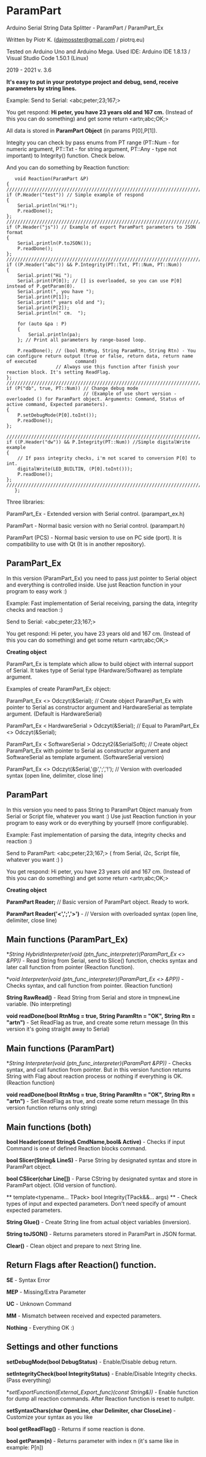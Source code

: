 # ParamPart
Arduino Serial String Data Splitter  - ParamPart / ParamPart_Ex

Written by Piotr K. (dajmosster@gmail.com / piotrq.eu) 

Tested on Arduino Uno and Arduino Mega.
Used IDE: Arduino IDE 1.8.13 / Visual Studio Code 1.50.1 (Linux)

2019 - 2021
v. 3.6

**It's easy to put in your prototype project and debug, send, receive parameters by string lines.**


Example:
Send to Serial: <abc;peter;23;167;> 

You get respond: **Hi peter, you have 23 years old and 167 cm.** (Instead of this you can do something)
and get some return <artn;abc;OK;>

All data is stored in **ParamPart Object** (in params P[0],P[1]).

Integity you can check by pass enums from PT range (PT::Num - for numeric argument, PT::Txt - for string argument, PT::Any - type not important) to Integrity() function. Check below.

And you can do something by Reaction function:

>

       void Reaction(ParamPart &P)
    {
    ////////////////////////////////////////////////////////////////////////////////////////////////
    if (P.Header("test")) // Simple example of respond
    {
        Serial.println("Hi!");
        P.readDone();
    };
    ////////////////////////////////////////////////////////////////////////////////////////////////
    if (P.Header("js")) // Example of export ParamPart parameters to JSON format
    {
        Serial.println(P.toJSON());
        P.readDone();
    };
    ////////////////////////////////////////////////////////////////////////////////////////////////
    if ((P.Header("abc")) && P.Integrity(PT::Txt, PT::Num, PT::Num))
    {
        Serial.print("Hi ");
        Serial.print(P[0]); // [] is overloaded, so you can use P[0] instead of P.getParam(0).
        Serial.print(", you have ");
        Serial.print(P[1]);
        Serial.print(" years old and ");
        Serial.print(P[2]);
        Serial.println(" cm.  ");

        for (auto &pa : P)
        {
            Serial.println(pa);
        }; // Print all parameters by range-based loop.

        P.readDone(); // (bool RtnMsg, String ParamRtn, String Rtn) - You can configure return output (true or false, return data, return name of executed              command)
                      // Always use this function after finish your reaction block. It's setting ReadFlag.
    };
    ////////////////////////////////////////////////////////////////////////////////////////////////
    if (P("db", true, PT::Num)) // Change debug mode
                                // (Example of use short version - overloaded () for ParamPart object. Arguments: Command, Status of active command, Expected parameters).
    {
        P.setDebugMode(P[0].toInt());
        P.readDone();
    };

    ////////////////////////////////////////////////////////////////////////////////////////////////
    if ((P.Header("dw")) && P.Integrity(PT::Num)) //Simple digitalWrite example
    {
        // If pass integrity checks, i'm not scared to conversion P[0] to int.
        digitalWrite(LED_BUILTIN, (P[0].toInt()));
        P.readDone();
    };
    ////////////////////////////////////////////////////////////////////////////////////////////////
       };





Three libraries:

ParamPart_Ex - Extended version with Serial control. (parampart_ex.h)

ParamPart - Normal basic version with no Serial control. (parampart.h)

ParamPart (PCS) - Normal basic version to use on PC side (port). It is compatibility to use with Qt (It is in another repository).


## ParamPart_Ex

 In this version (ParamPart_Ex) you need to pass just pointer to Serial object and everything is controlled inside. 
 Use just Reaction function in your program to easy work :)
 
Example:
Fast implementation of Serial receiving, parsing the data, integrity checks and reaction :)

Send to Serial: <abc;peter;23;167;> 

You get respond: Hi peter, you have 23 years old and 167 cm.  (Instead of this you can do something)
and get some return <artn;abc;OK;>

**Creating object**

ParamPart_Ex is template which allow to build object with internal support of Serial. It takes type of Serial type (Hardware/Software) as template argument.

Examples of create ParamPart_Ex object:

ParamPart_Ex <> Odczyt(&Serial); // Create object ParamPart_Ex with pointer to Serial as constructor argument and HardwareSerial as template argument. (Default is HardwareSerial)

ParamPart_Ex < HardwareSerial > Odczyt(&Serial);  // Equal to ParamPart_Ex <> Odczyt(&Serial);

ParamPart_Ex < SoftwareSerial > Odczyt2(&SerialSoft); // Create object ParamPart_Ex with pointer to Serial as constructor argument and SoftwareSerial as template argument. (SoftwareSerial version)

ParamPart_Ex <> Odczyt(&Serial,'@',';','!'); // Version with overloaded syntax (open line, delimiter, close line)

## ParamPart

In this version you need to pass String to ParamPart Object manualy from Serial or Script file, whatever you want :) 
Use just Reaction function in your program to easy work or do everything by yourself (more configurable).

  Example:
  Fast implementation of parsing the data, integrity checks and reaction :)
  
Send to ParamPart: <abc;peter;23;167;> ( from Serial, i2c, Script file, whatever you want :) )

You get respond: Hi peter, you have 23 years old and 167 cm.  (Instead of this you can do something)
and get some return <artn;abc;OK;>

**Creating object**

**ParamPart Reader;** // Basic version of ParamPart object. Ready to work.

**ParamPart Reader('<',';','>')** - // Version with overloaded syntax (open line, delimiter, close line)


## Main functions (ParamPart_Ex)

**String HybridInterpreter(void (*ptn_func_interpreter)(ParamPart_Ex <> &PP))** - Read String from Serial, send to Slice() function, checks syntax and later call function from pointer (Reaction function).

**void Interpreter(void (*ptn_func_interpreter)(ParamPart_Ex <> &PP))**  - Checks syntax, and call function from pointer. (Reaction function)

**String RawRead()** - Read String from Serial and store in tmpnewLine variable. (No interpreting)

**void readDone(bool RtnMsg = true, String ParamRtn = "OK", String Rtn = "artn")** - Set ReadFlag as true, and create some return message (In this version it's going straight away to Serial)


## Main functions (ParamPart)

**String Interpreter(void (*ptn_func_interpreter)(ParamPart &PP))**  - Checks syntax, and call function from pointer. But in this version function returns String with Flag about reaction process or nothing if everything is OK. (Reaction function)

**void readDone(bool RtnMsg = true, String ParamRtn = "OK", String Rtn = "artn")** - Set ReadFlag as true, and create some return message (In this version function returns only string)


## Main functions (both)

**bool Header(const String& CmdName,bool& Active)** - Checks if input Command is one of defined Reaction blocks command.

**bool Slicer(String& LineS)** - Parse String by designated syntax and store in ParamPart object.

**bool CSlicer(char Line[])** - Parse CString by designated syntax and store in ParamPart object. (Old version of function).

**  template<typename... TPack> bool Integrity(TPack&&... args) ** - Check types of input and expected parameters. Don't need specify of amount expected parameters. 

**String Glue()** - Create String line from actual object variables (inversion).

**String toJSON()** - Returns parameters stored in ParamPart in JSON format.

**Clear()** - Clean object and prepare to next String line.


## Return Flags after Reaction() function.

**SE** - Syntax Error

**MEP** - Missing/Extra Parameter

**UC** - Unknown Command

**MM** - Mismatch between received and expected parameters.

**Nothing** - Everything OK :)



## Settings and other functions

**setDebugMode(bool DebugStatus)** - Enable/Disable debug return.

**setIntegrityCheck(bool IntegrityStatus)** - Enable/Disable Integrity checks. (Pass everything)

**setExportFunction(*External_Export_func)(const String&))** - Enable function for dump all reaction commands. After Reaction function is reset to nullptr.

**setSyntaxChars(char OpenLine, char Delimiter, char CloseLine)** - Customize your syntax as you like

**bool getReadFlag()** - Returns if some reaction is done.

**bool getParam(n)** - Returns parameter with index n (it's same like in example: P[n])
